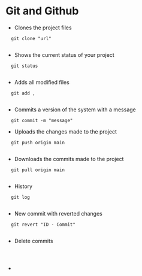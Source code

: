 # Git and Github

- Clones the project files

```
  git clone "url"
  
```

- Shows the current status of your project

```
  git status
  
```

- Adds all modified files
 
```
  git add ,
  
```

- Commits a version of the system with a message
 
```
  git commit -m "message"

```

- Uploads the changes made to the project
  
```
  git push origin main
  
```

- Downloads the commits made to the project

```
  git pull origin main
  
```

- History

```
  git log
  
```

- New commit with reverted changes
 
```
  git revert "ID - Commit"
  
```

- Delete commits

```
  
  
```

- 

```
  
```

    

